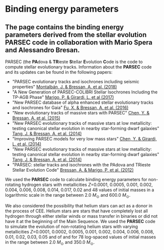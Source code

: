 # Binding energy parameters 
## The page contains the binding energy parameters derived from the stellar evolution PARSEC code in collaboration with Mario Spera and Alessandro Bresan.

PARSEC (the  **PA**dova \&  **TR**ieste **S**tellar  **E**volution **C**ode is the code to compute stellar evolutionary tracks.
Information about the **PARSEC** code and its updates can be found in the following papers:
- "PARSEC evolutionary tracks and isochrones including seismic properties"  [Montalbán, J. & Bressan, A. et al. (2018)](https://ui.adsabs.harvard.edu/abs/2018IAUS..334..343M/abstract)
- "A New Generation of PARSEC-COLIBRI Stellar Isochrones Including the TP-AGB Phase" [Marigo, P. &  Girardi, L. et al (2017)](https://ui.adsabs.harvard.edu/abs/2017ApJ...835...77M/abstract)
- "New PARSEC database of alpha enhanced stellar evolutionary tracks and isochrones for Gaia" [Fu, X. & Bressan, A. et al. (2016)](https://ui.adsabs.harvard.edu/abs/2016IAUFM..29B.144F/abstract)
- "New evolutionary tracks of massive stars with PARSEC" [Chen, Y. & Bressan, A. et al. (2015)](https://ui.adsabs.harvard.edu/abs/2015IAUGA..2257534C/abstract)
- "New PARSEC evolutionary tracks of massive stars at low metallicity: testing canonical stellar evolution in nearby star-forming dwarf galaxies" [Tang, J. &  Bressan, A. et al. (2014)](https://ui.adsabs.harvard.edu/abs/2014MNRAS.445.4287T/abstract)
- "Improving PARSEC models for very low mass stars" [Chen, Y. & Girardi, L. et al. (2014)](https://ui.adsabs.harvard.edu/abs/2014MNRAS.444.2525C/abstract)
- "New PARSEC evolutionary tracks of massive stars at low metallicity: testing canonical stellar evolution in nearby star-forming dwarf galaxies" [Tang, J. & Bressan, A. et al. (2014)](https://ui.adsabs.harvard.edu/abs/2014MNRAS.445.4287T/abstract)
- "PARSEC: stellar tracks and isochrones with the PAdova and TRieste Stellar Evolution Code" [Bressan, A. & Marigo, P. et al. (2012)](https://ui.adsabs.harvard.edu/abs/2012MNRAS.427..127B/abstract)


We used the **PARSEC** code to calculate binding energy parameters for non-rotating hydrogen stars with metallicities $Z=$0.0001, 0.0005, 0.001, 0.002, 0.004, 0.006, 0.008, 0.014, 0.017, 0.02 and  48 values of initial masses in a logarithmic scale in the range between 2.0 $M_{\odot}$ and 600.0 $M_{\odot}$.

We also considered the possibility that helium stars can act as a donor in the process of CEE.
Helium stars are stars that have completely lost all hydrogen  through either stellar winds or mass transfer in binaries or did not have it at the beginning of the Main Sequence. We used the **PARSEC** code to simulate the evolution of non-rotating helium stars with varying metallicities $Z=$0.0001, 0.0002, 0.0005, 0.001, 0.002, 0.004, 0.006, 0.008, 0.01, 0.02, 0.03, 0.05 and of
and  for  78 log-spaced  values of initial masses in the range between 2.0 $M_{\odot}$ and 350.0 $M_{\odot}$. 
